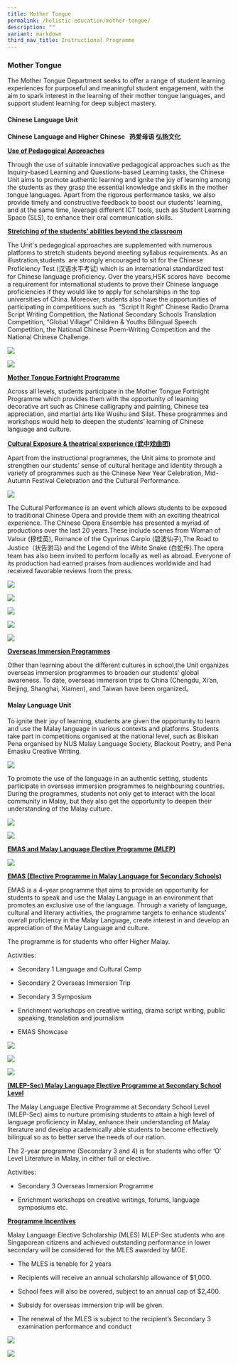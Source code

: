 ```yaml
---
title: Mother Tongue
permalink: /holistic-education/mother-tongue/
description: ""
variant: markdown
third_nav_title: Instructional Programme
---
```

### Mother Tongue

The Mother Tongue Department seeks to offer a range of student learning experiences for purposeful and meaningful student engagement, with the aim to spark interest in the learning of their mother tongue languages, and support student learning for deep subject mastery.

#### Chinese Language Unit

 **Chinese Language and Higher Chinese &nbsp; 热爱母语 弘扬文化**
 
 <strong><u>Use of Pedagogical Approaches </u></strong>
 
Through the use of suitable innovative pedagogical approaches such as the Inquiry-based Learning and Questions-based Learning tasks, the Chinese Unit aims to promote authentic learning and ignite the joy of learning among the students as they grasp the essential knowledge and skills in the mother tongue languages. Apart from the rigorous performance tasks, we also provide timely and constructive feedback to boost our students’ learning, and at the same time, leverage different ICT tools, such as Student Learning Space (SLS), to enhance their oral communication skills.

 <strong><u>Stretching of the students’ abilities beyond the classroom </u></strong>

  
The Unit's pedagogical approaches are supplemented with numerous platforms to stretch students beyond meeting syllabus requirements. As an illustration,students&nbsp; are strongly encouraged to sit for&nbsp;the Chinese Proficiency Test (汉语水平考试) which is an international standardized test for Chinese language proficiency. Over the years,HSK scores have&nbsp; become a requirement for international students to prove their Chinese language proficiencies if they would like to apply for scholarships in the top universities of China. Moreover, students also have the opportunities of participating in competitions such as&nbsp; “Script It Right” Chinese Radio Drama Script Writing Competition, the National Secondary Schools Translation Competition, “Global Village” Children &amp; Youths Bilingual Speech Competition, the National Chinese Poem-Writing Competition and the National Chinese Challenge.
  
![](/images/chinese%201.jpeg)

![](/images/chinese%202.jpeg)


 <strong><u>Mother Tongue Fortnight Programme </u></strong>

Across all levels, students participate in the Mother Tongue Fortnight Programme which provides them with the opportunity of learning decorative art such as Chinese calligraphy and painting, Chinese tea appreciation, and martial arts like Wushu and Silat. These programmes and workshops would help to deepen the students’ learning of Chinese language and culture.



 <strong><u>Cultural Exposure &amp; theatrical experience (武中戏曲团) </u></strong>

Apart from the instructional programmes, the Unit&nbsp;aims to promote and strengthen our students’ sense of cultural heritage and identity through a variety of programmes such as the Chinese New Year Celebration, Mid-Autumn Festival Celebration and the Cultural Performance.

  
![](/images/chinese%203.jpeg)

The Cultural Performance is an event which allows students to be exposed to traditional Chinese Opera and provide them with an exciting theatrical experience. The Chinese Opera Ensemble has presented a myriad of productions over the last 20 years.These include scenes from Woman of Valour (穆桂英), Romance of the Cyprinus Carpio (碧波仙子),The Road to Justice（状告驸马) and the Legend of the White Snake (白蛇传).The opera team has also been invited to perform locally as well as abroad. Everyone of its production had earned praises from audiences worldwide and had received favorable reviews from the press.




  
![](/images/chinese%204.jpeg)

![](/images/IMG_5428.jpg)

![](/images/Screenshot_2024_06_27_at_11_47_13.png)

![](/images/Screenshot_2024_06_27_at_11_47_22.png)

![](/images/Screenshot_2024_06_27_at_11_48_01.png)

 <strong><u>Overseas Immersion Programmes </u></strong>

Other than learning about the different cultures in school,the Unit&nbsp;organizes overseas immersion programmes to broaden our students’ global awareness. To date, overseas immersion trips to China (Chengdu, Xi’an, Beijing, Shanghai, Xiamen), and Taiwan have been organized。
  
#### Malay Language Unit

  

To ignite their joy of learning, students are given the opportunity to learn and use the Malay language in various contexts and platforms. Students take part in competitions organised at the national level, such as Bisikan Pena organised by NUS Malay Language Society, Blackout Poetry, and Pena Emasku Creative Writing.

![](/images/Screenshot_2024_06_27_at_11_54_42.png)


To promote the use of the language in an authentic setting, students participate in overseas immersion programmes to neighbouring countries. During the programmes, students not only get to interact with the local community in Malay, but they also get the opportunity to deepen their understanding of the Malay culture.


![](/images/Screenshot_2024_06_27_at_11_55_07.png)

![](/images/Screenshot_2024_06_27_at_11_55_18.png)




   <strong><u>EMAS and Malay Language Elective Programme (MLEP) </u></strong>
	

![](/images/Screenshot_2024_06_27_at_11_55_39.png)

 <strong><u>EMAS (Elective Programme in Malay Language for Secondary Schools) </u></strong>

EMAS is a 4-year programme that aims to provide an opportunity for students to speak and use the Malay Language in an environment that promotes an exclusive use of the language. Through a variety of language, cultural and literary activities, the programme targets to enhance students’ overall proficiency in the Malay Language, create interest in and develop an appreciation of the Malay Language and culture.

The programme is for students who offer Higher Malay.&nbsp;&nbsp;

Activities: 

*   Secondary 1 Language and Cultural Camp
    
*   Secondary 2 Overseas Immersion Trip
    
*   Secondary 3 Symposium
    
*   Enrichment workshops on creative writing, drama script writing, public speaking, translation and journalism
    
*   EMAS Showcase
    

![](/images/Screenshot_2024_06_27_at_11_55_46.png)

![](/images/Screenshot_2024_06_27_at_11_55_51.png)

![](/images/Screenshot_2024_06_27_at_11_56_02.png)


 <strong><u>(MLEP-Sec) Malay Language Elective Programme at Secondary School Level </u></strong>


The Malay Language Elective Programme at Secondary School Level (MLEP-Sec) aims to nurture promising students to attain a high level of language proficiency in Malay, enhance their understanding of Malay literature and develop academically able students to become effectively bilingual so as to better serve the needs of our nation.&nbsp;

The 2-year programme (Secondary 3 and 4) is for students who offer ‘O’ Level Literature in Malay, in either full or elective.&nbsp;

Activities:

* Secondary 3 Overseas Immersion Programme
    
*   Enrichment workshops on creative writings, forums, language symposiums etc.

 <strong><u>Programme Incentives </u></strong>

Malay Language Elective Scholarship (MLES) MLEP-Sec students who are Singaporean citizens and achieved outstanding performance in lower secondary will be considered for the MLES awarded by MOE.



*   The MLES is tenable for 2 years&nbsp;
    
*   Recipients will receive an annual scholarship allowance of $1,000.&nbsp;
    
*   School fees will also be covered, subject to an annual cap of $2,400.&nbsp;&nbsp;
    
*   Subsidy for overseas immersion trip will be given.
    
*   The renewal of the MLES is subject to the recipient’s Secondary 3 examination performance and conduct
    

![](/images/Screenshot_2024_06_27_at_11_56_08.png)

![](/images/Screenshot_2024_06_27_at_11_56_15.png)